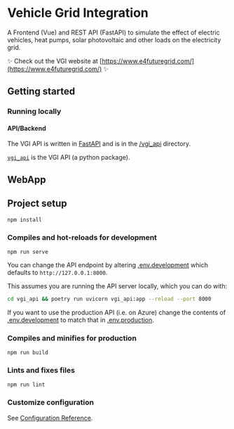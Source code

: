 # Vehicle Grid Integration

A Frontend (Vue) and REST API (FastAPI) to simulate the effect of electric vehicles, heat pumps, solar photovoltaic and other loads on the electricity grid.

✨ Check out the VGI website at [https://www.e4futuregrid.com/](https://www.e4futuregrid.com/) ✨


## Getting started

### Running locally

#### API/Backend

The VGI API is written in [FastAPI](https://fastapi.tiangolo.com/) and is in the [/vgi_api](/vgi_api/) directory.


[`vgi_api`](vgi_api) is the VGI API (a python package).



## WebApp

## Project setup
```
npm install
```

### Compiles and hot-reloads for development

```
npm run serve
```

You can change the API endpoint by altering [.env.development](.env.development) which defaults to `http://127.0.0.1:8000`.

This assumes you are running the API server locally, which you can do with:

```bash
cd vgi_api && poetry run uvicorn vgi_api:app --reload --port 8000
```

If you want to use the production API (i.e. on Azure) change the contents of [.env.development](.env.development) to match that in [.env.production](.env.production).



### Compiles and minifies for production
```
npm run build
```

### Lints and fixes files
```
npm run lint
```

### Customize configuration
See [Configuration Reference](https://cli.vuejs.org/config/).
